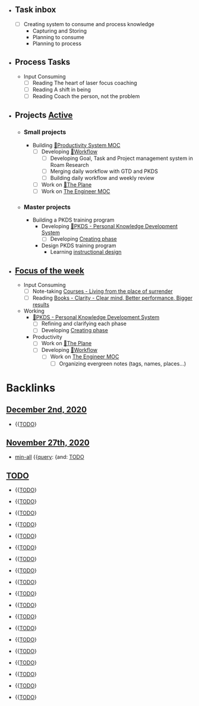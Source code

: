 - ## Task inbox
    - [ ] Creating system to consume and process knowledge 
        - Capturing and Storing
        - Planning to consume
        - Planning to process
- ## Process Tasks
    - Input Consuming
        - [ ] Reading The heart of laser focus coaching
        - [ ] Reading A shift in being
        - [ ] Reading Coach the person, not the problem
- ## Projects [Active](<Active.md>)
    - ### Small projects
        - Building [🧭Productivity System MOC ](<🧭Productivity System MOC .md>)
            - [ ] Developing [🌱Workflow ](<🌱Workflow .md>)
                - [ ] Developing Goal, Task and Project management system in Roam Research
                - [ ] Merging daily workflow with GTD and PKDS
                - [ ] Building daily workflow and weekly review
            - [ ] Work on [🌱The Plane ](<🌱The Plane .md>)
            - [ ] Work on [The Engineer MOC](<The Engineer MOC.md>)
    - ### Master projects
        - Building a PKDS training program
            - Developing [🌱PKDS - Personal Knowledge Development System ](<🌱PKDS - Personal Knowledge Development System .md>)
                - [ ] Developing [Creating phase](<Creating phase.md>)
            - Design PKDS training program
                - Learning [instructional design](<instructional design.md>)
- ## [Focus of the week](<Focus of the week.md>)
    - Input Consuming
        - [ ] Note-taking [Courses - Living from the place of surrender](<Courses - Living from the place of surrender.md>)
        - [ ] Reading [Books - Clarity - Clear mind, Better performance, Bigger results](<Books - Clarity - Clear mind, Better performance, Bigger results.md>)
    - Working
        - [🌱PKDS - Personal Knowledge Development System ](<🌱PKDS - Personal Knowledge Development System .md>)
            - [ ] Refining and clarifying each phase
            - [ ] Developing [Creating phase](<Creating phase.md>)
        - Productivity
            - [ ] Work on [🌱The Plane ](<🌱The Plane .md>)
            - [ ] Developing [🌱Workflow ](<🌱Workflow .md>)
                - [ ] Work on [The Engineer MOC](<The Engineer MOC.md>)
                    - [ ] Organizing evergreen notes (tags, names, places...)

# Backlinks
## [December 2nd, 2020](<December 2nd, 2020.md>)
- {{[TODO](<TODO.md>)}

## [November 27th, 2020](<November 27th, 2020.md>)
- [min-all](<min-all.md>) {{[query](<query.md>): {and: [TODO](<TODO.md>)

## [TODO](<TODO.md>)
- {{[TODO](<TODO.md>)}

- {{[TODO](<TODO.md>)}

- {{[TODO](<TODO.md>)}

- {{[TODO](<TODO.md>)}

- {{[TODO](<TODO.md>)}

- {{[TODO](<TODO.md>)}

- {{[TODO](<TODO.md>)}

- {{[TODO](<TODO.md>)}

- {{[TODO](<TODO.md>)}

- {{[TODO](<TODO.md>)}

- {{[TODO](<TODO.md>)}

- {{[TODO](<TODO.md>)}

- {{[TODO](<TODO.md>)}

- {{[TODO](<TODO.md>)}

- {{[TODO](<TODO.md>)}

- {{[TODO](<TODO.md>)}

- {{[TODO](<TODO.md>)}

- {{[TODO](<TODO.md>)}

- {{[TODO](<TODO.md>)}

